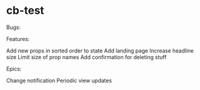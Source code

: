 # cb-test

Bugs:

Features:

Add new props in sorted order to state
Add landing page
Increase headline size
Limit size of prop names
Add confirmation for deleting stuff

Epics:

Change notification
Periodic view updates
